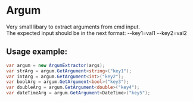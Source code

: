 # Argum
Very small libary to extract arguments from cmd input.<br/>
The expected input should be in the next format: --key1=val1 --key2=val2 <br/>
## Usage example:
```c#
var argum = new ArgumExtractor(args);
var strArg = argum.GetArgument<string>("key1");
var intArg = argum.GetArgument<int>("key2");
var boolArg = argum.GetArgument<bool>("key3");
var doubleArg = argum.GetArgument<double>("key4");
var dateTimeArg = argum.GetArgument<DateTime>("key5");
```
